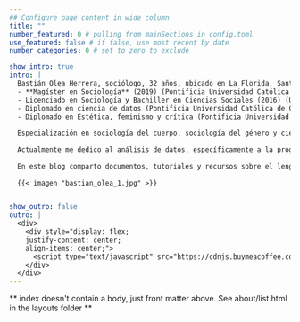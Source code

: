 ```yaml
---
## Configure page content in wide column
title: ""
number_featured: 0 # pulling from mainSections in config.toml
use_featured: false # if false, use most recent by date
number_categories: 0 # set to zero to exclude

show_intro: true
intro: |
  Bastián Olea Herrera, sociólogo, 32 años, ubicado en La Florida, Santiago de Chile. 
  - **Magíster en Sociología** (2019) (Pontificia Universidad Católica de Chile),
  - Licenciado en Sociología y Bachiller en Ciencias Sociales (2016) (Universidad Alberto Hurtado),
  - Diplomado en ciencia de datos (Pontificia Universidad Católica de Chile), 
  - Diplomado en Estética, feminismo y crítica (Pontificia Universidad Católica de Chile).
  
  Especialización en sociología del cuerpo, sociología del género y ciencia de datos (mediante el lenguaje de programación estadística R).
  
  Actualmente me dedico al análisis de datos, específicamente a la programación y desarrollo de aplicaciones web interactivas para visualizar e interpretar datos estadísticos y sociales. Puedes ver [aquí las aplicaciones de datos sociales abiertos](https://bastianolea.github.io/shiny_apps/) que he desarrollado, y [en este enlace tengo un portafolio de algunos trabajos que he desarrollado profesionalmente](/blog/portafolio_trabajos_r/) en el pasado. También me mantengo estudiando en las áreas de los estudios de género, la sociología del cuerpo, la teoría queer y la filosofía feminista.
  
  En este blog comparto documentos, tutoriales y recursos sobre el lenguaje de programación estadística R. Puedes [contactarme](/contacto/) si tienes alguna pregunta o comentario, me gusta responder dudas!
  
  {{< imagen "bastian_olea_1.jpg" >}}


show_outro: false
outro: |
  <div>
    <div style="display: flex;
    justify-content: center;
    align-items: center;">
      <script type="text/javascript" src="https://cdnjs.buymeacoffee.com/1.0.0/button.prod.min.js" data-name="bmc-button" data-slug="bastimapache" data-color="#FFDD00" data-emoji="☕"  data-font="Cookie" data-text="Regálame un cafecito" data-outline-color="#000000" data-font-color="#000000" data-coffee-color="#ffffff" ></script>
    </div>
  </div>
---
```


** index doesn't contain a body, just front matter above.
See about/list.html in the layouts folder **